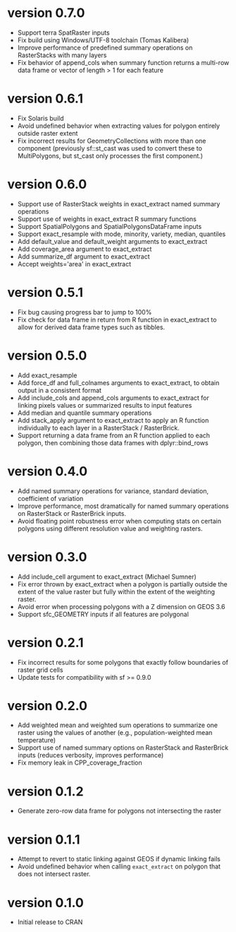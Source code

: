 # version 0.7.0

- Support terra SpatRaster inputs
- Fix build using Windows/UTF-8 toolchain (Tomas Kalibera)
- Improve performance of predefined summary operations on RasterStacks with many layers
- Fix behavior of append_cols when summary function returns a multi-row data frame or
  vector of length > 1 for each feature

# version 0.6.1

- Fix Solaris build
- Avoid undefined behavior when extracting values for polygon entirely outside raster extent
- Fix incorrect results for GeometryCollections with more than one component (previously
  sf::st_cast was used to convert these to MultiPolygons, but st_cast only processes the
  first component.)

# version 0.6.0

- Support use of RasterStack weights in exact_extract named summary operations
- Support use of weights in exact_extract R summary functions
- Support SpatialPolygons and SpatialPolygonsDataFrame inputs
- Support exact_resample with mode, minority, variety, median, quantiles
- Add default_value and default_weight arguments to exact_extract
- Add coverage_area argument to exact_extract
- Add summarize_df argument to exact_extract
- Accept weights='area' in exact_extract

# version 0.5.1

- Fix bug causing progress bar to jump to 100%
- Fix check for data frame in return from R function in exact_extract to allow for derived data
  frame types such as tibbles.

# version 0.5.0

- Add exact_resample
- Add force_df and full_colnames arguments to exact_extract, to obtain output in a consistent format
- Add include_cols and append_cols arguments to exact_extract for linking pixels values or  summarized 
  results to input features
- Add median and quantile summary operations
- Add stack_apply argument to exact_extract to apply an R function individually to each layer in
  a RasterStack / RasterBrick.
- Support returning a data frame from an R function applied to each polygon, then combining those
  data frames with dplyr::bind_rows

# version 0.4.0

- Add named summary operations for variance, standard deviation, coefficient of variation
- Improve performance, most dramatically for named summary operations on RasterStack or RasterBrick inputs.
- Avoid floating point robustness error when computing stats on certain polygons using
  different resolution value and weighting rasters.

# version 0.3.0

- Add include_cell argument to exact_extract (Michael Sumner)
- Fix error thrown by exact_extract when a polygon is partially outside the extent of the value raster but fully within the extent of the weighting raster.
- Avoid error when processing polygons with a Z dimension on GEOS 3.6
- Support sfc_GEOMETRY inputs if all features are polygonal

# version 0.2.1

- Fix incorrect results for some polygons that exactly follow boundaries of raster grid cells
- Update tests for compatibility with sf >= 0.9.0

# version 0.2.0

- Add weighted mean and weighted sum operations to summarize one raster using the values of another (e.g., population-weighted mean temperature)
- Support use of named summary options on RasterStack and RasterBrick inputs (reduces verbosity, improves performance)
- Fix memory leak in CPP_coverage_fraction

# version 0.1.2

- Generate zero-row data frame for polygons not intersecting the raster

# version 0.1.1

- Attempt to revert to static linking against GEOS if dynamic linking fails
- Avoid undefined behavior when calling `exact_extract` on polygon that does not
  intersect raster.

# version 0.1.0

- Initial release to CRAN
